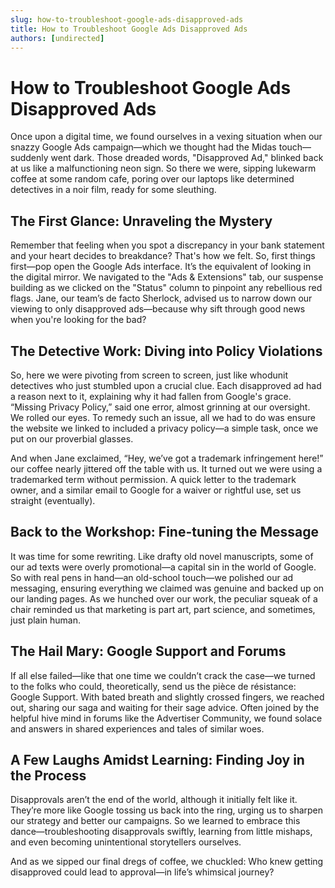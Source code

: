 ```yaml
---
slug: how-to-troubleshoot-google-ads-disapproved-ads
title: How to Troubleshoot Google Ads Disapproved Ads
authors: [undirected]
---
```


# How to Troubleshoot Google Ads Disapproved Ads

Once upon a digital time, we found ourselves in a vexing situation when our snazzy Google Ads campaign—which we thought had the Midas touch—suddenly went dark. Those dreaded words, "Disapproved Ad," blinked back at us like a malfunctioning neon sign. So there we were, sipping lukewarm coffee at some random cafe, poring over our laptops like determined detectives in a noir film, ready for some sleuthing.

## The First Glance: Unraveling the Mystery

Remember that feeling when you spot a discrepancy in your bank statement and your heart decides to breakdance? That's how we felt. So, first things first—pop open the Google Ads interface. It’s the equivalent of looking in the digital mirror. We navigated to the "Ads & Extensions" tab, our suspense building as we clicked on the "Status" column to pinpoint any rebellious red flags. Jane, our team’s de facto Sherlock, advised us to narrow down our viewing to only disapproved ads—because why sift through good news when you're looking for the bad?

## The Detective Work: Diving into Policy Violations

So, here we were pivoting from screen to screen, just like whodunit detectives who just stumbled upon a crucial clue. Each disapproved ad had a reason next to it, explaining why it had fallen from Google's grace. “Missing Privacy Policy,” said one error, almost grinning at our oversight. We rolled our eyes. To remedy such an issue, all we had to do was ensure the website we linked to included a privacy policy—a simple task, once we put on our proverbial glasses.

And when Jane exclaimed, “Hey, we’ve got a trademark infringement here!” our coffee nearly jittered off the table with us. It turned out we were using a trademarked term without permission. A quick letter to the trademark owner, and a similar email to Google for a waiver or rightful use, set us straight (eventually).

## Back to the Workshop: Fine-tuning the Message

It was time for some rewriting. Like drafty old novel manuscripts, some of our ad texts were overly promotional—a capital sin in the world of Google. So with real pens in hand—an old-school touch—we polished our ad messaging, ensuring everything we claimed was genuine and backed up on our landing pages. As we hunched over our work, the peculiar squeak of a chair reminded us that marketing is part art, part science, and sometimes, just plain human.

## The Hail Mary: Google Support and Forums

If all else failed—like that one time we couldn’t crack the case—we turned to the folks who could, theoretically, send us the pièce de résistance: Google Support. With bated breath and slightly crossed fingers, we reached out, sharing our saga and waiting for their sage advice. Often joined by the helpful hive mind in forums like the Advertiser Community, we found solace and answers in shared experiences and tales of similar woes. 

## A Few Laughs Amidst Learning: Finding Joy in the Process

Disapprovals aren’t the end of the world, although it initially felt like it. They’re more like Google tossing us back into the ring, urging us to sharpen our strategy and better our campaigns. So we learned to embrace this dance—troubleshooting disapprovals swiftly, learning from little mishaps, and even becoming unintentional storytellers ourselves.

And as we sipped our final dregs of coffee, we chuckled: Who knew getting disapproved could lead to approval—in life’s whimsical journey?